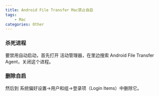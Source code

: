 ```yaml
---
title: Android File Transfer Mac禁止自启
tags:
    - Mac
categories: Other
---
```


### 杀死进程

要禁用自动启动，首先打开 活动管理器，在里边搜索 Android File Transfer Agent，关闭这个进程。

### 删除自启

然后到 系统偏好设置→用户和组→登录项（Login Items）中删除它。